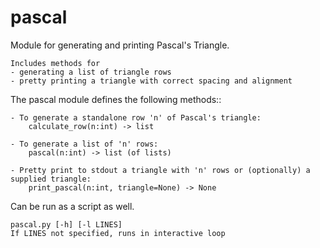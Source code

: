 # pascal
Module for generating and printing Pascal's Triangle.

    Includes methods for 
    - generating a list of triangle rows
    - pretty printing a triangle with correct spacing and alignment

The pascal module defines the following methods::

    - To generate a standalone row 'n' of Pascal's triangle:
        calculate_row(n:int) -> list

    - To generate a list of 'n' rows:
        pascal(n:int) -> list (of lists)

    - Pretty print to stdout a triangle with 'n' rows or (optionally) a supplied triangle:
        print_pascal(n:int, triangle=None) -> None
    
Can be run as a script as well.

    pascal.py [-h] [-l LINES]
    If LINES not specified, runs in interactive loop
